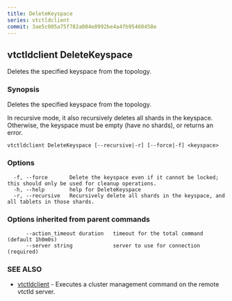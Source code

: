 ```yaml
---
title: DeleteKeyspace
series: vtctldclient
commit: 3ae5c005a75f782a004e8992be4a4fb95460458e
---
```

## vtctldclient DeleteKeyspace

Deletes the specified keyspace from the topology.

### Synopsis

Deletes the specified keyspace from the topology.

In recursive mode, it also recursively deletes all shards in the keyspace.
Otherwise, the keyspace must be empty (have no shards), or returns an error.

```
vtctldclient DeleteKeyspace [--recursive|-r] [--force|-f] <keyspace>
```

### Options

```
  -f, --force       Delete the keyspace even if it cannot be locked; this should only be used for cleanup operations.
  -h, --help        help for DeleteKeyspace
  -r, --recursive   Recursively delete all shards in the keyspace, and all tablets in those shards.
```

### Options inherited from parent commands

```
      --action_timeout duration   timeout for the total command (default 1h0m0s)
      --server string             server to use for connection (required)
```

### SEE ALSO

* [vtctldclient](../)	 - Executes a cluster management command on the remote vtctld server.

